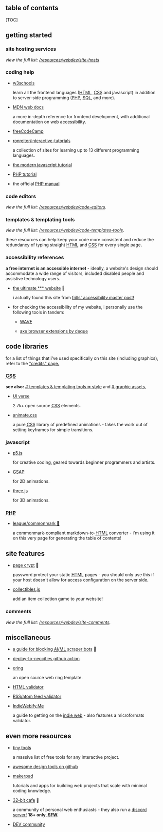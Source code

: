 <section>

<h2>table of contents</h2>

[TOC]

</section>

<section>

## getting started

### site hosting services

*view the full list: [/resources/webdev/site-hosts](/resources/webdev/site-hosts)*


### coding help

- [w3schools](https://www.w3schools.com/)

    learn all the frontend languages (<abbr title="HyperText Markup Language">HTML</abbr>, <abbr title="Cascading Stylesheets">CSS</abbr> and javascript) in addition to server-side programming (<abbr title="PHP Hypertext Preprocessor">PHP</abbr>, <abbr title="Structured Query Language">SQL</abbr>, and more).

- [MDN web docs](https://developer.mozilla.org/en-US/docs/Learn)

    a more in-depth reference for frontend development, with additional documentation on web accessibility.

- [freeCodeCamp](https://www.freecodecamp.org/)

- [ronreiter/interactive-tutorials](https://github.com/ronreiter/interactive-tutorials)

    a collection of sites for learning up to 13 different programming languages.

- [the modern javascript tutorial](https://javascript.info/)

- [PHP tutorial](https://www.phptutorial.net/)

- the official [PHP manual](https://www.php.net/docs.php)


### code editors

*view the full list: [/resources/webdev/code-editors](/resources/webdev/code-editors).*


### templates & templating tools

*view the full list: [/resources/webdev/code-templates-tools](/resources/webdev/code-templates-tools).*

these resources can help keep your code more consistent and reduce the redundancy of typing straight <abbr title="HyperText Markup Language">HTML</abbr> and <abbr title="Cascading Stylesheets">CSS</abbr> for every single page.


### accessibility references

**a free internet is an accessible internet** - ideally, a website's design should accommodate a wide range of visitors, included disabled people and assistive technology users.

- [the ultimate *** website](https://theultimatemotherfuckingwebsite.com/) 👑

    i actually found this site from [frills' accessibility master post!](https://fri11s.neocities.org/blog/accessibility/)

- for checking the accessibility of my website, i personally use the following tools in tandem:

    - [<abbr title="web accessibility evaluation tool">WAVE</abbr>](https://wave.webaim.org/)

    - [axe browser extensions by deque](https://www.deque.com/axe/browser-extensions/)


</section>

<section>

## code libraries

for a list of things that i've used specifically on this site (including graphics), refer to the ["credits" page.](/credits)

### <abbr title="Cascading Stylesheets">CSS</abbr>

**see also:** [# templates & templating tools ➡ style](/resources/webdev/code-templates-tools#style) and [# graphic assets.](/resources/art-design#graphic-assets)

- [UI verse](https://uiverse.io/)

    2.7k+ open source <abbr title="Cascading Stylesheets">CSS</abbr> elements.

- [animate.css](https://animate.style/)

    a pure <abbr title="Cascading Stylesheets">CSS</abbr> library of predefined animations - takes the work out of setting keyframes for simple transitions.

### javascript

- [p5.js](https://p5js.org/)

    for creative coding, geared towards beginner programmers and artists.

- [GSAP](https://gsap.com/)

    for 2D animations.

- [three.js](https://threejs.org/)

    for 3D animations.

### <abbr title="PHP Hypertext Preprocessor">PHP</abbr>

- [league/commonmark 👑](https://commonmark.thephpleague.com/)

    a commonmark-compliant markdown-to-<abbr title="HyperText Markup Language">HTML</abbr> converter - i'm using it on this very page for generating the table of contents!


</section>

<section>

## site features

- [page crypt](https://www.maxlaumeister.com/pagecrypt/) 👑

    password protect your static <abbr title="HyperText Markup Language">HTML</abbr> pages - you should only use this if your host doesn't allow for access configuration on the server side.

- [collectibles.js](https://github.com/MaxLaumeister/collectibles.js)

    add an item collection game to your website!


### comments

*view the full list: [/resources/webdev/site-comments](/resources/webdev/site-comments).*


</section>

<section>

## miscellaneous

- [a guide for blocking <abbr title="artificial intelligence">AI</abbr>/<abbr title="machine learning">ML</abbr> scraper bots](https://neil-clarke.com/block-the-bots-that-feed-ai-models-by-scraping-your-website/) 👑

- [deploy-to-neocities github action](https://github.com/marketplace/actions/deploy-to-neocities)

- [oring](https://github.com/Graycot/Oring)

    an open source web ring template.

- [HTML validator](https://validator.w3.org/)

- [RSS/atom feed validator](https://validator.w3.org/feed/)

- [IndieWebify.Me](https://indiewebify.me/)

    a guide to getting on the [indie web](https://indieweb.org/) - also features a microformats validator.


</section>

<section>

## even more resources

- [tiny tools](https://tinytools.directory/)

    a massive list of free tools for any interactive project.

- [awesome design tools on github](https://github.com/goabstract/Awesome-Design-Tools)

- [makerpad](https://makerpad.zapier.com/)

    tutorials and apps for building web projects that scale with minimal coding knowledge.

- [32-bit cafe](https://32bit.cafe/) 👑

    a community of personal web enthusiasts - they also run a [discord server!](https://32bit.cafe/discord/) **18+ only, <abbr title="safe for work">SFW</abbr>.**

- [DEV community](https://dev.to/)


</section>
